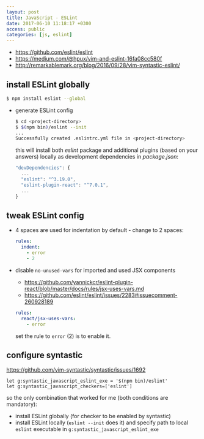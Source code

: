 ```yaml
---
layout: post
title: JavaScript - ESLint
date: 2017-06-10 11:18:17 +0300
access: public
categories: [js, eslint]
---
```


<!-- more -->

- <https://github.com/eslint/eslint>
- <https://medium.com/@hpux/vim-and-eslint-16fa08cc580f>
- <http://remarkablemark.org/blog/2016/09/28/vim-syntastic-eslint/>

## install ESLint globally

  ```sh
  $ npm install eslint --global
  ```

- generate ESLint config

  ```sh
  $ cd <project-directory>
  $ $(npm bin)/eslint --init
  ...
  Successfully created .eslintrc.yml file in <project-directory>
  ```

  this will install both _eslint_ package and additional plugins (based
  on your answers) locally as development dependencies in _package.json_:

  ```javascript
  "devDependencies": {
    ...
    "eslint": "^3.19.0",
    "eslint-plugin-react": "^7.0.1",
    ...
  }
  ```

## tweak ESLint config

  - 4 spaces are used for indentation by default - change to 2 spaces:

    ```yaml
    rules:
      indent:
        - error
        - 2
    ```

  - disable `no-unused-vars` for imported and used JSX components

    - <https://github.com/yannickcr/eslint-plugin-react/blob/master/docs/rules/jsx-uses-vars.md>
    - <https://github.com/eslint/eslint/issues/2283#issuecomment-260928189>

    ```yaml
    rules:
      react/jsx-uses-vars:
        - error
    ```

    set the rule to `error` (2) is to enable it.

## configure syntastic

  <https://github.com/vim-syntastic/syntastic/issues/1692>

  ```vim
  let g:syntastic_javascript_eslint_exe = '$(npm bin)/eslint'
  let g:syntastic_javascript_checkers=['eslint']
  ```

  so the only combination that worked for me (both conditions are mandatory):

  - install ESLint globally (for checker to be enabled by syntastic)
  - install ESLint locally (`eslint --init` does it) and specify path
    to local `eslint` executable in `g:syntastic_javascript_eslint_exe`
